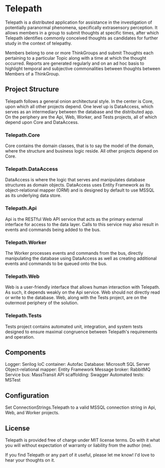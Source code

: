 # Telepath
Telepath is a distributed application for assistance in the investigation of potentially paranormal phenomena, specifically extrasensory perception. It allows members in a group to submit thoughts at specific times, after which Telepath identifies commonly conceived thoughts as candidates for further study in the context of telepathy.

Members belong to one or more ThinkGroups and submit Thoughts each pertaining to a particular Topic along with a time at which the thought occurred. Reports are generated regularly and on an ad hoc basis to highlight temporal and subjective commonalities between thoughts between Members of a ThinkGroup.

## Project Structure

Telepath follows a general onion architectural style. In the center is Core, upon which all other projects depend. One level up is DataAccess, which serves as an intermediary between the database and the distributed app. On the periphery are the Api, Web, Worker, and Tests projects, all of which depend upon Core and DataAccess.

### Telepath.Core

Core contains the domain classes, that is to say the model of the domain, where the structure and business logic reside. All other projects depend on Core.

### Telepath.DataAccess

DataAccess is where the logic that serves and manipulates database structures as domain objects. DataAccess uses Entity Framework as its object-relational mapper (ORM) and is designed by default to use MSSQL as its underlying data store.

### Telepath.Api

Api is the RESTful Web API service that acts as the primary external interface for access to the data layer. Calls to this service may also result in events and commands being added to the bus.

### Telepath.Worker

The Worker processes events and commands from the bus, directly manipulating the database using DataAccess as well as creating additional events and commands to be queued onto the bus.

### Telepath.Web

Web is a user-friendly interface that allows human interaction with Telepath. As such, it depends weakly on the Api service. Web should not directly read or write to the database. Web, along with the Tests project, are on the outermost periphery of the solution.

### Telepath.Tests

Tests project contains automated unit, integration, and system tests designed to ensure maximal congruence between Telepath's requirements and operation.

## Components

Logger:  Serilog
IoC container:  Autofac
Database:  Microsoft SQL Server
Object-relational mapper:  Entity Framework
Message broker:  RabbitMQ
Service bus:  MassTransit
API scaffolding:  Swagger
Automated tests:  MSTest

## Configuration

Set ConnectionStrings.Telepath to a valid MSSQL connection string in Api, Web, and Worker projects.

## License

Telepath is provided free of charge under MIT license terms. Do with it what you will without expectation of warranty or liability from the author (me).

If you find Telepath or any part of it useful, please let me know! I'd love to hear your thoughts on it.